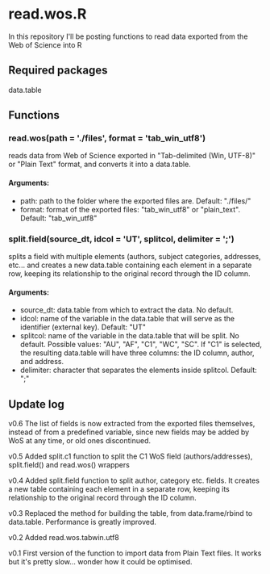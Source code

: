 # read.wos.R

In this repository I'll be posting functions to read data exported from the Web of Science into R

## Required packages

data.table

## Functions

### read.wos(path = './files', format = 'tab_win_utf8')
reads data from Web of Science exported in "Tab-delimited (Win, UTF-8)" or "Plain Text" format, and converts it into a data.table. 
#### Arguments:
* path: path to the folder where the exported files are. Default: "./files/"
* format: format of the exported files: "tab_win_utf8" or "plain_text". Default: "tab_win_utf8"

### split.field(source_dt, idcol = 'UT', splitcol, delimiter = ';')
splits a field with multiple elements (authors, subject categories, addresses, etc... and creates a new data.table containing each element in a separate row, keeping its relationship to the original record through the ID column.
#### Arguments:
* source_dt: data.table from which to extract the data. No default.
* idcol: name of the variable in the data.table that will serve as the identifier (external key). Default: "UT"
* splitcol: name of the variable in the data.table that will be split. No default. Possible values: "AU", "AF", "C1", "WC", "SC". If "C1" is selected, the resulting data.table will have three columns: the ID column, author, and address.
* delimiter: character that separates the elements inside splitcol. Default: ";"

## Update log

v0.6  The list of fields is now extracted from the exported files themselves, instead of from a predefined variable, since new fields may be added by WoS at any time, or old ones discontinued.

v0.5	Added split.c1 function to split the C1 WoS field (authors/addresses), split.field() and read.wos() wrappers

v0.4    Added split.field function to split author, category etc. fields. It creates a new table containing each element in a separate row, keeping its relationship to the original record through the ID column.

v0.3	Replaced the method for building the table, from data.frame/rbind to data.table. Performance is greatly improved.

v0.2    Added read.wos.tabwin.utf8

v0.1	First version of the function to import data from Plain Text files. It works but it's pretty slow... wonder how it could be optimised.